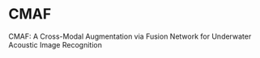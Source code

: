 # CMAF
CMAF: A Cross-Modal Augmentation via Fusion Network for Underwater Acoustic Image Recognition

